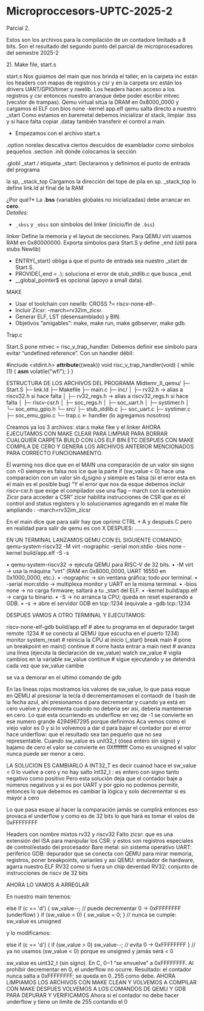 # Microproccesors-UPTC-2025-2
Parcial 2. 

Estos son los archivos para la compilación de un contadore limitado a 8 bits.
Son el resultado del segundo punto del parcial de microprocesadores del semestre 2025-2


2). Make file, start.s

start.s
Nos guiamos del main que nos brinda el taller, en la carpeta inc están los headers con mapas de registros y csr y en la carpeta src están los drivers UART/GPIO/timer y nwelib. Los headers hacen acceso a los registros y csr entonces nuestro arranque debe poder escribir mtvec (vecstor de trampas).
Qemu virtual sitúa la DRAM en 0x8000_0000 y cargamos el ELF con bios none -kernel app.elf qemu salta directo a nuestro _start 
Como estamos en baremetal debemos inicializar el stack, limpiar .bss y si hace falta copiar .datay también transferir el control a main.

-	Empezamos con el archivo start.s
    

.option norelax descativa ciertos descuidos de esamblador como símbolos pequeños
.section .init donde colocamos la sección  

.globl _start / etiqueta _start:
Declaramos y definimos el punto de entrada del programa

la sp, _stack_top
Cargamos la dirección del tope de pila en sp. _stack_top lo define link.ld al final de la RAM

¿Por qué?* La **.bss** (variables globales no inicializadas) debe arrancar en **cero**.  
*Detalles:*  
- `_sbss` y `_ebss` son símbolos del linker (inicio/fin de `.bss`)




linker
Define la memoria y el layout de secciones. Para QEMU virt usamos RAM en 0x80000000. Exporta símbolos para Start.S y define _end (útil para stubs Newlib)

-	ENTRY(_start) obliga a que el punto de entrada sea nuestro _start de Start.S.
-	 PROVIDE(_end = .); soluciona el error de stub_stdlib.c que busca _end.
-	__global_pointer$ es opcional (apoyo a small data).

MAKE
-	Usar el toolchain con newlib: CROSS ?= riscv-none-elf-.
-	Incluir Zicsr: -march=rv32im_zicsr.
-	Generar ELF, LST (desensamblado) y BIN.
-	Objetivos “amigables”: make, make run, make gdbserver, make gdb.


Trap.c

Start.S pone mtvec = risc_v_trap_handler. Debemos definir ese símbolo para evitar “undefined reference”. Con un handler débil:

#include <stdint.h>
__attribute__((weak))
void risc_v_trap_handler(void) {
    while (1) { __asm__ volatile("wfi"); }
}


ESTRUCTURA DE LOS ARCHIVOS DEL PROGRAMA
Midtemr_II_qemu/
 ├─ Start.S
 ├─ link.ld
 ├─ Makefile
 ├─ main.c
 ├─ inc/
 │   ├─ rv32.h        → alias a riscv32.h si hace falta
 │   ├─ rv32_regs.h   → alias a riscv32_regs.h si hace falta
 │   ├─ riscv-csr.h
 │   ├─ soc_regs.h
 │   ├─ soc_uart.h
 │   ├─ systimer.h
 │   └─ soc_emu_gpio.h
 └─ src/
     ├─ stub_stdlib.c
     ├─ soc_uart.c
     ├─ systimer.c
     ├─ soc_emu_gpio.c
     └─ trap.c        ← handler  (lo agregamos nosotros)
 

Creamos ya los 3 archivos: star.s make fike y el linker
AHORA EJECUTAMOS CON MAKE CLEAR PARA LIMPIAR PARA BORRAR CUALQUIER CARPETA BUILD CON LOS ELF BIN ETC
DESPUES CON MAKE COMPILA DE CERO Y GENERA LOS ARCHIVOS ANTERIOR MENCIONADOS PARA CORRECTO FUNCIONAMIENTO.

 
El warning nos dice que en el MAIN una comparación de un valor sin signo con <0 siempre es falsa nos ice que la parte if (sw_value < 0) hace una comparación con un valor sin d¿signo y siempre es falsa (si el error esta en el main es el posible bug)
“Y el error que nos da esque debemos incluir riscv-csr.h que exige el compilador use una flag – march con la extensión Zicsr para acceder a CSR” zicsr habilita instrucciones de CSR que es el control and status registers y lo solucionamos agregando en el make file ampliando : -march=rv32im_zicsr


En el main dice que para salir hay que oprimir CTRL + A y después C pero en realidad para salir de qemu es con X
DESPUES:   ……………………….

EN UN TERMINAL LANZAMOS QEMU CON EL SIGUIENTE COMANDO: 
qemu-system-riscv32 -M virt -nographic -serial mon:stdio -bios none -kernel build/app.elf -S -s

•	qemu-system-riscv32 → ejecuta QEMU para RISC-V de 32 bits.
•	-M virt → usa la máquina “virt” (RAM en 0x8000_0000, UART 16550 en 0x1000_0000, etc.).
•	-nographic → sin ventana gráfica; todo por terminal.
•	-serial mon:stdio → multiplexa monitor y UART en la misma terminal.
•	-bios none → no carga firmware; saltará a tu _start del ELF.
•	-kernel build/app.elf → carga tu binario.
•	-S → no arranca la CPU; queda en reset esperando a GDB.
•	-s → abre el servidor GDB en tcp::1234 (equivale a -gdb tcp::1234

DESPUES VAMOS A OTRO TERMINAL Y EJECUTAMOS: 

riscv-none-elf-gdb build/app.elf      # abre tu programa en el depurador
target remote :1234                          # se conecta al QEMU (que escucha en el puerto 1234)
monitor system_reset                       # reinicia la CPU al inicio (_start)
break main                                        # pone un breakpoint en main()
continue                                           # corre hasta entrar a main
next                                                  # avanza una línea (ejecuta la declaración de sw_value)
watch sw_value                              # vigila cambios en la variable sw_value
continue                                         # sigue ejecutando y se detendrá cada vez que sw_value cambie


se va a demorar en el ultimo comando de gdb 



 

En las líneas rojas mostramos los valores de sw_value, lo que pasa esque en QEMU al presionar la tecla d decrementamosen el contaodr de l bash de la fecha azul, ahí presionamos d para decrementar y cuando ya está en cero vuelve y decrementa cuando no debería ser asi, debería mantenerse en cero. Lo que esta ocurriendo es underflow en vez de -1 se convierte en ese numero grande 4294967295 porque definimos 
Aca vemos como el viejo valor es 0 y si lo volvemos a dar d para bajar el contador por el error hace underflow: que el resultado sea tan pequeño que no sea representable.
Cuando sw_value es unit32_t (ósea entero sin signo) y bajamo de cero el valor se convierte en 0Xffffffff 
Como es unsigned el valor nunca puede ser menor a cero.

LA SOLUCION ES CAMBIARLO A INT32_T es decir cuanod hace el sw_value < 0 lo vuelve a cero y no hay salto
Int32_t : es entero con signo tanto negativo como positivo
Pero esta solución deja que el contador baje a números negativos y si es por UART y por gpio no podemos permitir, entonces lo que debemos es cambiar la lógica y solo decrementar si es mayor a cero

Lo que pasa esque al hacer la comparación jamás se cumplirá entonces eso provaca el underflow y como es de 32 bits lo que hará es tomar el valos de 0xFFFFFFFF




Headers con nombre mixtos rv32 y riscv32
Falto zicsr: que es una extensión del ISA para manipular los CSR: y estos son registros especiales de control/estado del procesador 
Bare metal: sin sistema operativo
UART: periferico 
GDB: depurador que se conecta con QEMU para mirar memoria, registros, poner breakpoints, varianles y asi
QEMU: emulador de hardware, agarra nuestro ELF RV32 como si fuera un chip deverdad
RV32: conjunto de instrucciones de riscv de 32 bits 


AHORA LO VAMOS A ARREGLAR

En nuestro main tenemos: 

else if (c == 'd') {
    sw_value--;              // puede decrementar 0 → 0xFFFFFFFF (underflow)
}
if (sw_value < 0) { sw_value = 0; }  // nunca se cumple: sw_value es unsigned


y lo modificamos:

else if (c == 'd') {
    if (sw_value > 0) sw_value--;    // evita 0 → 0xFFFFFFFF
}
// ya no usamos (sw_value < 0) porque es unsigned y jamás será < 0

sw_value es uint32_t (sin signo). En C, 0−1 “se envuelve” a 0xFFFFFFFF. Al prohibir decrementar en 0, el underflow no ocurre. Resultado: el contador nunca salta a 0xFFFFFFFF; se queda en 0..255 como debe.
AHORA LIMPIAMOS LOS ARCHIVOS CON MAKE CLEAN Y VOLVEMOS A COMPILAR CON MAKE
DESPUES VOLVEMOS A LOS COMANDOS DE QEMU Y GDB PARA DEPURAR Y VERIFICAMOS
Ahora si el contador no debe hacer underflow y tiene un limite de 255 contando el 0
 
